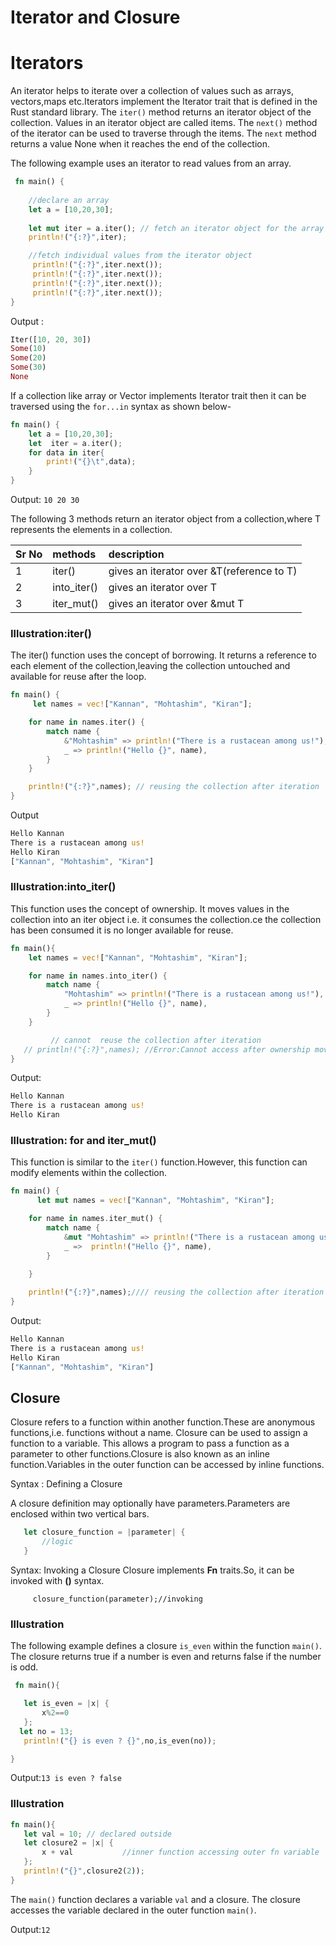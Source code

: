 # Iterator and Closure

# Iterators

An iterator helps to iterate over a collection of values such as arrays, vectors,maps etc.Iterators implement the Iterator trait that is  defined in the Rust standard library.
The `iter()` method returns an iterator object of the collection. Values in an iterator object are called items. The `next()` method of the iterator can be used to traverse through the items. The `next` method returns a value None when it reaches the end of the collection.

The following example uses an iterator to read values from an array.

```rust
 fn main() {
   
    //declare an array
    let a = [10,20,30];
    
    let mut iter = a.iter(); // fetch an iterator object for the array
    println!("{:?}",iter);

    //fetch individual values from the iterator object
     println!("{:?}",iter.next());
     println!("{:?}",iter.next());
     println!("{:?}",iter.next());
     println!("{:?}",iter.next());
}

```

Output :

```rust
Iter([10, 20, 30])
Some(10)
Some(20)
Some(30)
None
```

If a collection like array or Vector implements Iterator trait then it can be traversed using the  `for...in` syntax as shown below-

```rust
fn main() {
    let a = [10,20,30];
    let  iter = a.iter();
    for data in iter{
        print!("{}\t",data);
    }
}
```

Output: `10 20 30`

The following 3 methods return an iterator object from a collection,where T represents the elements in a collection.

Sr No |  methods    | description|
|:-----|:-------|:---------|
|1|iter()|gives an iterator over &T(reference to T)|
|2|into_iter()|gives an iterator over T|
|3|iter_mut()|gives an iterator over &mut T|

### Illustration:iter()

The iter() function uses the concept of borrowing. It returns a reference to each element of the collection,leaving the collection untouched and available for reuse after the loop.

```rust
fn main() {
     let names = vec!["Kannan", "Mohtashim", "Kiran"];

    for name in names.iter() {
        match name {
            &"Mohtashim" => println!("There is a rustacean among us!"),
            _ => println!("Hello {}", name),
        }
    }

    println!("{:?}",names); // reusing the collection after iteration
}


```

Output

```rust
Hello Kannan
There is a rustacean among us!
Hello Kiran
["Kannan", "Mohtashim", "Kiran"]


```

### Illustration:into_iter()

This function uses the concept of ownership. It moves values in the collection into an iter object i.e. it consumes the collection.ce the collection has been consumed it is no longer available for reuse.

```rust
fn main(){
    let names = vec!["Kannan", "Mohtashim", "Kiran"];

    for name in names.into_iter() {
        match name {
            "Mohtashim" => println!("There is a rustacean among us!"),
            _ => println!("Hello {}", name),
        }
    }

         // cannot  reuse the collection after iteration
   // println!("{:?}",names); //Error:Cannot access after ownership move
}

```

Output:

```rust
Hello Kannan
There is a rustacean among us!
Hello Kiran
```

### Illustration: for and iter_mut()

This function is similar to the `iter()` function.However, this function can modify elements within the collection.

```rust
fn main() {
      let mut names = vec!["Kannan", "Mohtashim", "Kiran"];

    for name in names.iter_mut() {
        match name {
            &mut "Mohtashim" => println!("There is a rustacean among us!"),
            _ =>  println!("Hello {}", name),
        }
    
    }

    println!("{:?}",names);//// reusing the collection after iteration
}


```

Output:

```rust
Hello Kannan
There is a rustacean among us!
Hello Kiran
["Kannan", "Mohtashim", "Kiran"]

```

## Closure
Closure refers to a function within another function.These are anonymous functions,i.e. functions without a name.
Closure can be used to assign a function to a variable. This allows a program to pass a function as a parameter to other functions.Closure is also known as an inline  function.Variables in the outer function can be accessed by inline functions.

Syntax : Defining a Closure

A closure definition may optionally have parameters.Parameters are enclosed within two vertical bars.

  ```rust
     let closure_function = |parameter| {
         //logic
     }
```

Syntax: Invoking a Closure
Closure implements **Fn** traits.So, it can be invoked with **()** syntax. 
```
     closure_function(parameter);//invoking
 ```
  

### Illustration

 The following example defines a closure `is_even` within the function `main()`. The closure returns true if a number is even and returns false if the number is odd.

 ```rust
  fn main(){

    let is_even = |x| {
        x%2==0
    };
   let no = 13;
    println!("{} is even ? {}",no,is_even(no));

}

 ```

Output:`13 is even ? false`

### Illustration

 ```rust
 fn main(){
    let val = 10; // declared outside
    let closure2 = |x| {
        x + val           //inner function accessing outer fn variable
    };
    println!("{}",closure2(2));
}

 ```

The `main()` function declares a variable `val` and a closure. The closure accesses the variable declared in the outer function `main()`.

 Output:`12`
